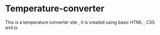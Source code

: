 # Temperature-converter
This is a temperature converter site , it is created using basic HTML , CSS and js.
